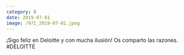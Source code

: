 ```yaml
--- 
category: B 
date: 2019-07-01 
image: /971_2019-07-01.jpeg 
--- 
```


¡Sigo feliz en Deloitte y con mucha ilusión! Os comparto las razones. #DELOITTE